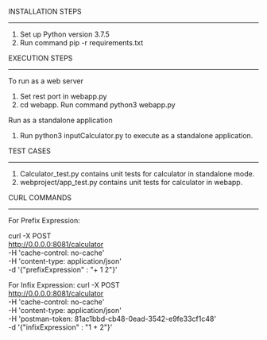 INSTALLATION STEPS
**********************
1. Set up Python version 3.7.5
2. Run command pip -r requirements.txt

EXECUTION STEPS
***************

To run as a web server

1. Set rest port in webapp.py
2. cd webapp. Run command python3 webapp.py

Run as a standalone application

1. Run python3 inputCalculator.py to execute as a standalone application.

TEST CASES
***********
1. Calculator_test.py contains unit tests for calculator in standalone mode.
2. webproject/app_test.py contains unit tests for calculator in webapp.

CURL COMMANDS
******************
For Prefix Expression:

curl -X POST \
  http://0.0.0.0:8081/calculator \
  -H 'cache-control: no-cache' \
  -H 'content-type: application/json' \
  -d '{"prefixExpression" : "+ 1 2"}'


For Infix Expression:
curl -X POST \
  http://0.0.0.0:8081/calculator \
  -H 'cache-control: no-cache' \
  -H 'content-type: application/json' \
  -H 'postman-token: 81ac1bbd-cb48-0ead-3542-e9fe33cf1c48' \
  -d '{"infixExpression" : "1 + 2"}'
